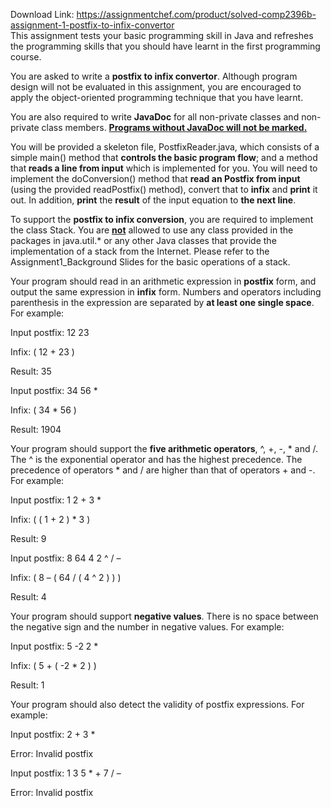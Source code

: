 Download Link: https://assignmentchef.com/product/solved-comp2396b-assignment-1-postfix-to-infix-convertor
<br>
This assignment tests your basic programming skill in Java and refreshes the programming skills that you should have learnt in the first programming course.




You are asked to write a <strong>postfix to infix convertor</strong>. Although program design will not be evaluated in this assignment, you are encouraged to apply the object-oriented programming technique that you have learnt.

You are also required to write <strong>JavaDoc</strong> for all non-private classes and non-private class members. <strong><u>Programs without JavaDoc will not be marked.</u></strong>

<em> </em>You will be provided a skeleton file, PostfixReader.java, which consists of a simple main() method that <strong>controls the basic program flow</strong>; and a method that<strong> reads a line from input</strong> which is implemented for you. You will need to implement the doConversion() method that <strong>read an Postfix from input</strong> (using the provided readPostfix() method), convert that to <strong>infix</strong> and <strong>print</strong> it out. In addition, <strong>print</strong> the <strong>result</strong> of the input equation to <strong>the next line</strong>.

To support the <strong>postfix to infix conversion</strong>, you are required to implement the class Stack. You are <strong><u>not</u></strong> allowed to use any class provided in the packages in java.util.* or any other Java classes that provide the implementation of a stack from the Internet. Please refer to the Assignment1_Background Slides for the basic operations of a stack.

Your program should read in an arithmetic expression in <strong>postfix</strong> form, and output the same expression in <strong>infix</strong> form. Numbers and operators including parenthesis in the expression are separated by <strong>at least one single space</strong>. For example:

Input postfix: 12 23


Infix: ( 12 + 23 )

Result: 35

Input postfix: 34 56 *

Infix: ( 34 * 56 )

Result: 1904







Your program should support the <strong>five arithmetic operators</strong>, ^, +, -, * and /.  The ^ is the exponential operator and has the highest precedence. The precedence of operators * and / are higher than that of operators + and -. For example:







Input postfix: 1 2 + 3 *

Infix: ( ( 1 + 2 ) * 3 )

Result: 9

Input postfix: 8 64 4 2 ^ / –

Infix: ( 8 – ( 64 / ( 4 ^ 2 ) ) )

Result: 4







Your program should support <strong>negative values</strong>. There is no space between the negative sign and the number in negative values. For example:

Input postfix: 5 -2 2 *


Infix: ( 5 + ( -2 * 2 ) )

Result: 1







Your program should also detect the validity of postfix expressions. For example:

Input postfix: 2 + 3 *

Error: Invalid postfix

Input postfix: 1 3 5 * + 7 / –

Error: Invalid postfix


